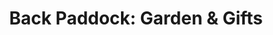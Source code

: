 ---
title: "Back Paddock: Garden & Gifts"
url: /waimate/back-paddock-garden-und-gifts/
shop: Garten-Center
---
